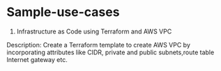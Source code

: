 # Sample-use-cases
1. Infrastructure as Code using Terraform and AWS VPC

Description: Create a Terraform template to create AWS VPC by incorporating attributes like CIDR, private and public subnets,route table Internet gateway etc.

